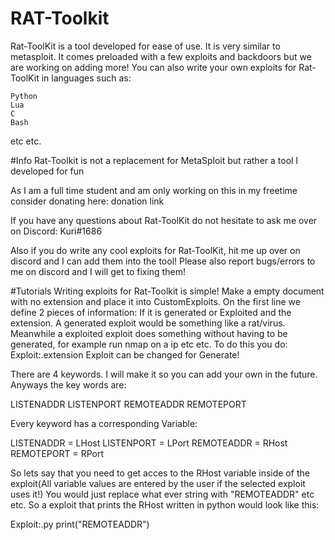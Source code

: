 # RAT-Toolkit
Rat-ToolKit is a tool developed for ease of use. It is very similar to metasploit. It comes preloaded with a few exploits and backdoors but we are working on adding more! You can also write your own exploits for Rat-ToolKit in languages such as:
```
Python
Lua
C
Bash
```
etc etc.

#Info
Rat-Toolkit is not a replacement for MetaSploit but rather a tool I developed for fun

As I am a full time student and am only working on this in my freetime consider donating here:
donation link

If you have any questions about Rat-ToolKit do not hesitate to ask me over on Discord:
Kuri#1686

Also if you do write any cool exploits for Rat-ToolKit, hit me up over on discord and I can add them into the tool!
Please also report bugs/errors to me on discord and I will get to fixing them!

#Tutorials
Writing exploits for Rat-Toolkit is simple!
Make a empty document with no extension and place it into CustomExploits.
On the first line we define 2 pieces of information: If it is generated or Exploited and the extension. A generated exploit would be something like a rat/virus. Meanwhile a exploited exploit does something without having to be generated, for example run nmap on a ip etc etc. To do this you do: Exploit:.extension 
Exploit can be changed for Generate!

There are 4 keywords. I will make it so you can add your own in the future. Anyways the key words are:

LISTENADDR
LISTENPORT
REMOTEADDR
REMOTEPORT

Every keyword has a corresponding Variable:

LISTENADDR = LHost
LISTENPORT = LPort
REMOTEADDR = RHost
REMOTEPORT = RPort

So lets say that you need to get acces to the RHost variable inside of the exploit(All variable values are entered by the user if the selected exploit uses it!)
You would just replace what ever string with "REMOTEADDR" etc etc.
So a exploit that prints the RHost written in python would look like this:

Exploit:.py
print("REMOTEADDR")
